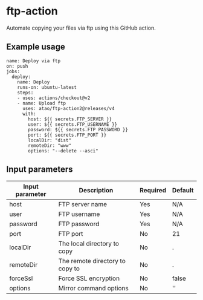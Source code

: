 # ftp-action

Automate copying your files via ftp using this GitHub action.

## Example usage

```
name: Deploy via ftp
on: push
jobs:
  deploy:
    name: Deploy
    runs-on: ubuntu-latest
    steps:
    - uses: actions/checkout@v2
    - name: Upload ftp
      uses: atao/ftp-action2@releases/v4
      with:
        host: ${{ secrets.FTP_SERVER }}
        user: ${{ secrets.FTP_USERNAME }}
        password: ${{ secrets.FTP_PASSWORD }}
        port: ${{ secrets.FTP_PORT }}
        localDir: "dist"
        remoteDir: "www"
        options: "--delete --asci"
```

## Input parameters

| Input parameter | Description                     | Required | Default |
| --------------- | ------------------------------- | -------- | ------- |
| host            | FTP server name                 | Yes      | N/A     |
| user            | FTP username                    | Yes      | N/A     |
| password        | FTP password                    | Yes      | N/A     |
| port            | FTP port                        | No       | 21      |
| localDir        | The local directory to copy     | No       | .       |
| remoteDir       | The remote directory to copy to | No       | .       |
| forceSsl        | Force SSL encryption            | No       | false   |
| options         | Mirror command options          | No       | ''      |
